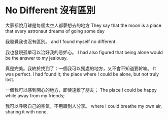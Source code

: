 # No Different 沒有區別

大家都說月球是每個太空人都夢想去的地方
They say that the moon is a place that every astronaut dreams of going some day

我發覺我也沒有區別。
and I found myself no different.

我也發現孤單可以治好我的忌妒心。
I had also figured that being alone would be the answer to my jealousy.

真是完美。我終於找到了：一個我可以獨處的地方，又不會不知道要幹嘛。
It was perfect. I had found it; the place where I could be alone, but not truly lost.

一個我可以感到開心的地方，即使遠離了朋友；
The place I could be happy while away from my friends;

我可以呼吸自己的空氣，不用跟別人分享。
where I could breathe my own air, sharing it with none.
